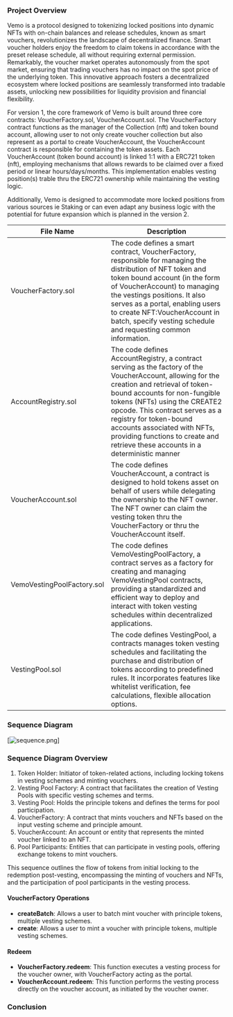 ### Project Overview
Vemo is a protocol designed to tokenizing locked positions into dynamic NFTs with on-chain balances and release schedules, known as smart vouchers, revolutionizes the landscape of decentralized finance. Smart voucher holders enjoy the freedom to claim tokens in accordance with the preset release schedule, all without requiring external permission. Remarkably, the voucher market operates autonomously from the spot market, ensuring that trading vouchers has no impact on the spot price of the underlying token. This innovative approach fosters a decentralized ecosystem where locked positions are seamlessly transformed into tradable assets, unlocking new possibilities for liquidity provision and financial flexibility.

For version 1, the core framework of Vemo is built around three core contracts: VoucherFactory.sol, VoucherAccount.sol. The VoucherFactory contract functions as the manager of the Collection (nft) and token bound account, allowing user to not only create voucher collection but also represent as a portal to create VoucherAccount, the VoucherAccount contract is responsible for containing the token assets. Each VoucherAccount (token bound account) is linked 1:1 with a ERC721 token (nft), employing mechanisms that allows rewards to be claimed over a fixed period or linear hours/days/months. This implementation enables vesting position(s) trable thru the ERC721 ownership while maintaining the vesting logic.

Additionally, Vemo is designed to accommodate more locked positions from various sources ie Staking or can even adapt any business logic with the potential for future expansion which is planned in the version 2.

File Name | Description
-- | --
VoucherFactory.sol | The code defines a smart contract, VoucherFactory, responsible for managing the distribution of NFT token and token bound account (in the form of VoucherAccount) to managing the vestings positions. It also serves as a portal, enabling users to create NFT:VoucherAccount in batch, specify vesting schedule and requesting common information.
AccountRegistry.sol | The code defines AccountRegistry, a contract serving as the factory of the VoucherAccount, allowing for the creation and retrieval of token-bound accounts for non-fungible tokens (NFTs) using the CREATE2 opcode. This contract serves as a registry for token-bound accounts associated with NFTs, providing functions to create and retrieve these accounts in a deterministic manner
VoucherAccount.sol | The code defines VoucherAccount, a contract is designed to hold tokens asset on behalf of users while delegating the ownership to the NFT owner. The NFT owner can claim the vesting token thru the VoucherFactory or thru the VoucherAccount itself.
VemoVestingPoolFactory.sol | The code defines VemoVestingPoolFactory, a contract serves as a factory for creating and managing VemoVestingPool contracts, providing a standardized and efficient way to deploy and interact with token vesting schedules within decentralized applications.
VestingPool.sol | The code defines VestingPool, a contracts manages token vesting schedules and facilitating the purchase and distribution of tokens according to predefined rules. It incorporates features like whitelist verification, fee calculations, flexible allocation options.

### Sequence Diagram


[![sequence.png](https://www.planttext.com/api/plantuml/png/TLCnRiCm3Dpr2i9xF-2XI9UWGri4HT2fYo0HiM1R2YGwQNvVobPIoLP7du_7koEq2oGzJUCWf2BduUXwjAzkqEX11cZcRrY0Hg0bGpVuma36dWxE3Vjvx3Pp4mmHX_IZDhCX_v7Sf3hqXUW2RVKM_4KfDragg0bhKgIuuS0XZJ9dcQYpZGmCZH1vzAVdIiWMtfpguUoDvQa1WU94-BPNGnrSKg307aOKogCap5L4fRPoJmiVU8MYnaL6RzqLJRNmRZZPPG6hXa1QdLcNOwn8h0fduMmFszaVOMHbDd3FKzHUcIy9xVfEWx4zQcukQWknliswZqeiZS5ubi0VrKbxIbV8ouqgA-4YoZzTFYn_eaOS7zULnBsvCtFlZPBX0-_GQdutlm00)]


### Sequence Diagram Overview
1. Token Holder: Initiator of token-related actions, including locking tokens in vesting schemes and minting vouchers.
2. Vesting Pool Factory: A contract that facilitates the creation of Vesting Pools with specific vesting schemes and terms.
3. Vesting Pool: Holds the principle tokens and defines the terms for pool participation.
4. VoucherFactory: A contract that mints vouchers and NFTs based on the input vesting scheme and principle amount.
5. VoucherAccount: An account or entity that represents the minted voucher linked to an NFT.
6. Pool Participants: Entities that can participate in vesting pools, offering exchange tokens to mint vouchers.


This sequence outlines the flow of tokens from initial locking to the redemption post-vesting, encompassing the minting of vouchers and NFTs, and the participation of pool participants in the vesting process.

#### VoucherFactory Operations

- **createBatch**: Allows a user to batch mint voucher with principle tokens, multiple vesting schemes.
- **create**: Allows a user to mint a voucher with principle tokens, multiple vesting schemes.

#### Redeem

- **VoucherFactory.redeem**: This function executes a vesting process for the voucher owner, with VoucherFactory acting as the portal.
- **VoucherAccount.redeem**: This function performs the vesting process directly on the voucher account, as initiated by the voucher owner.



### Conclusion
